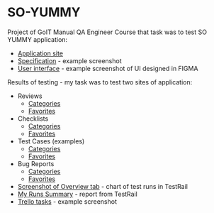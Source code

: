 # SO-YUMMY
Project of GoIT Manual QA Engineer Course that task was to test SO YUMMY application:
* [Application site](https://so-yummi-qa.netlify.app/)
* [Specification](https://docs.google.com/drawings/d/1z8gX1dc3ClqgMtyXpl0muxex_a5ns9lZqbl6hLXw11o/edit?usp=sharing) - example screenshot
* [User interface](https://docs.google.com/drawings/d/1H0LE7_kmXHYyv99yNuDbFo1FwbW3jnkXsqaekjp1xNE/edit?usp=sharing) - example screenshot of UI designed in FIGMA

Results of testing - my task was to test two sites of application:
* Reviews
  * [Categories](https://docs.google.com/document/d/1b13GH9QRjjphgHAt1ez8uJb4HspUJpWC/edit?usp=sharing&ouid=108269447861433713192&rtpof=true&sd=true)
  * [Favorites](https://docs.google.com/document/d/1lzQoll1tAlLTO-I70ujztVGtfw_JD7xY/edit?usp=sharing&ouid=108269447861433713192&rtpof=true&sd=true)
* Checklists
  * [Categories](https://docs.google.com/spreadsheets/d/1tqm1kqcqeWG6HbJSJXFti93EHNQME-hw/edit?usp=sharing&ouid=108269447861433713192&rtpof=true&sd=true)
  * [Favorites](https://docs.google.com/spreadsheets/d/1olZG98APb2xi3qhKLyWKIGvwonqAarQ8/edit?usp=sharing&ouid=108269447861433713192&rtpof=true&sd=true)
* Test Cases (examples)
  * [Categories](https://drive.google.com/drive/folders/1H-2yUTOxQz9pffYtsbfeQGqE1uON1DaE?usp=sharing)
  * [Favorites](https://drive.google.com/drive/folders/1PFoqWSgpA3NWy7pzjtuEGjAhK7FfPZQt?usp=sharing)
* Bug Reports
  * [Categories](https://docs.google.com/spreadsheets/d/1ZyqtcA4T95yfgrgzgYYBE3ND0tN1zWZ5/edit?usp=sharing&ouid=108269447861433713192&rtpof=true&sd=true)
  * [Favorites](https://docs.google.com/spreadsheets/d/1EqXUwo44JoWAv25h6CPTRPMDbaaubKG4/edit?usp=sharing&ouid=108269447861433713192&rtpof=true&sd=true)
* [Screenshot of Overview tab](https://drive.google.com/file/d/1-6FQiEcCrplSS_n4FjeGpLWocaz4jr3N/view?usp=sharing) - chart of test runs in TestRail
* [My Runs Summary](https://drive.google.com/file/d/1cPZ3b-XSDhGqXEy0g07eVpiWj1836R0H/view?usp=sharing) - report from TestRail
* [Trello tasks](https://drive.google.com/file/d/10pg2-CLXd-RXVbV4H5CuCFLRVgc-OOGo/view?usp=sharing) - example screenshot
